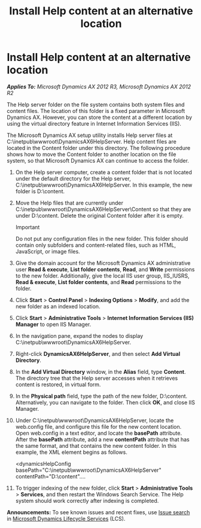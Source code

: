 ﻿---
title: Install Help content at an alternative location
TOCTitle: Install Help content at an alternative location
ms:assetid: 51d9dc28-1b6d-4949-adbc-055d0d6db756
ms:mtpsurl: https://technet.microsoft.com/en-us/library/JJ735269(v=AX.60)
ms:contentKeyID: 49693270
ms.date: 04/18/2014
mtps_version: v=AX.60
---

# Install Help content at an alternative location 


_**Applies To:** Microsoft Dynamics AX 2012 R3, Microsoft Dynamics AX 2012 R2_

The Help server folder on the file system contains both system files and content files. The location of this folder is a fixed parameter in Microsoft Dynamics AX. However, you can store the content at a different location by using the virtual directory feature in Internet Information Services (IIS).

The Microsoft Dynamics AX setup utility installs Help server files at C:\\inetpub\\wwwroot\\DynamicsAX6HelpServer. Help content files are located in the Content folder under this directory. The following procedure shows how to move the Content folder to another location on the file system, so that Microsoft Dynamics AX can continue to access the folder.

1.  On the Help server computer, create a content folder that is not located under the default directory for the Help server, C:\\inetpub\\wwwroot\\DynamicsAX6HelpServer. In this example, the new folder is D:\\content.

2.  Move the Help files that are currently under C:\\inetpub\\wwwroot\\DynamicsAX6HelpServer\\Content so that they are under D:\\content. Delete the original Content folder after it is empty.
    

    > [!IMPORTANT]
    > <P>Do not put any configuration files in the new folder. This folder should contain only subfolders and content-related files, such as HTML, JavaScript, or image files.</P>



3.  Give the domain account for the Microsoft Dynamics AX administrative user **Read & execute**, **List folder contents**, **Read**, and **Write** permissions to the new folder. Additionally, give the local IIS user group, IIS\_IUSRS, **Read & execute**, **List folder contents**, and **Read** permissions to the folder.

4.  Click **Start** \> **Control Panel** \> **Indexing Options** \> **Modify**, and add the new folder as an indexed location.

5.  Click **Start** \> **Administrative Tools** \> **Internet Information Services (IIS) Manager** to open IIS Manager.

6.  In the navigation pane, expand the nodes to display C:\\inetpub\\wwwroot\\DynamicsAX6HelpServer.

7.  Right-click **DynamicsAX6HelpServer**, and then select **Add Virtual Directory**.

8.  In the **Add Virtual Directory** window, in the **Alias** field, type **Content**. The directory tree that the Help server accesses when it retrieves content is restored, in virtual form.

9.  In the **Physical path** field, type the path of the new folder, D:\\content. Alternatively, you can navigate to the folder. Then click **OK**, and close IIS Manager.

10. Under C:\\inetpub\\wwwroot\\DynamicsAX6HelpServer, locate the web.config file, and configure this file for the new content location. Open web.config in a text editor, and locate the **basePath** attribute. After the **basePath** attribute, add a new **contentPath** attribute that has the same format, and that contains the new content folder. In this example, the XML element begins as follows.
    
    \<dynamicsHelpConfig basePath="C:\\inetpub\\wwwroot\\DynamicsAX6HelpServer" contentPath="D:\\content"....

11. To trigger indexing of the new folder, click **Start** \> **Administrative Tools** \> **Services**, and then restart the Windows Search Service. The Help system should work correctly after indexing is completed.

  
**Announcements:** To see known issues and recent fixes, use [Issue search](http://go.microsoft.com/fwlink/?linkid=389258) in [Microsoft Dynamics Lifecycle Services](http://go.microsoft.com/fwlink/?linkid=306505) (LCS).

